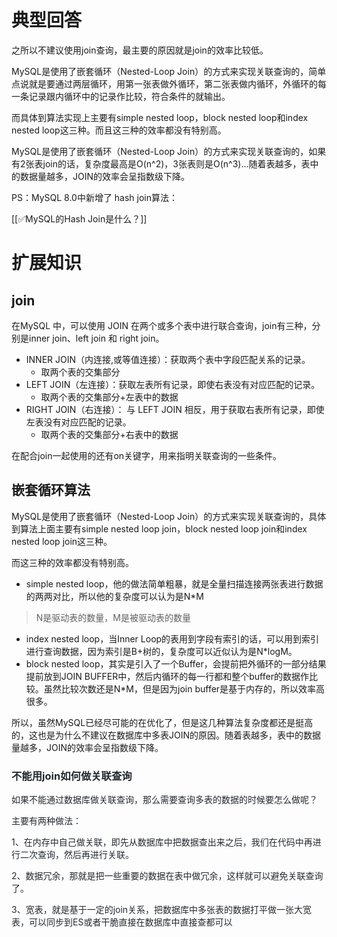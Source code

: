 # 典型回答


之所以不建议使用join查询，最主要的原因就是join的效率比较低。



MySQL是使用了嵌套循环（Nested-Loop Join）的方式来实现关联查询的，简单点说就是要通过两层循环，用第一张表做外循环，第二张表做内循环，外循环的每一条记录跟内循环中的记录作比较，符合条件的就输出。



而具体到算法实现上主要有simple nested loop，block nested loop和index nested loop这三种。而且这三种的效率都没有特别高。



MySQL是使用了嵌套循环（Nested-Loop Join）的方式来实现关联查询的，如果有2张表join的话，复杂度最高是O(n^2)，3张表则是O(n^3)...随着表越多，表中的数据量越多，JOIN的效率会呈指数级下降。



PS：MySQL 8.0中新增了 hash join算法：



[[✅MySQL的Hash Join是什么？]]



# 扩展知识


## join


在MySQL 中，可以使用 JOIN 在两个或多个表中进行联合查询，join有三种，分别是inner join、left join 和 right join。



+ INNER JOIN（内连接,或等值连接）：获取两个表中字段匹配关系的记录。
    - 取两个表的交集部分
+ LEFT JOIN（左连接）：获取左表所有记录，即使右表没有对应匹配的记录。
    - 取两个表的交集部分+左表中的数据
+ RIGHT JOIN（右连接）： 与 LEFT JOIN 相反，用于获取右表所有记录，即使左表没有对应匹配的记录。
    - 取两个表的交集部分+右表中的数据



在配合join一起使用的还有on关键字，用来指明关联查询的一些条件。

## 嵌套循环算法


MySQL是使用了嵌套循环（Nested-Loop Join）的方式来实现关联查询的，具体到算法上面主要有simple nested loop join，block nested loop join和index nested loop join这三种。



而这三种的效率都没有特别高。



+ simple nested loop，他的做法简单粗暴，就是全量扫描连接两张表进行数据的两两对比，所以他的复杂度可以认为是N*M

> N是驱动表的数量，M是被驱动表的数量
>

+ index nested loop，当Inner Loop的表用到字段有索引的话，可以用到索引进行查询数据，因为索引是B+树的，复杂度可以近似认为是N*logM。
+ block nested loop，其实是引入了一个Buffer，会提前把外循环的一部分结果提前放到JOIN BUFFER中，然后内循环的每一行都和整个buffer的数据作比较。虽然比较次数还是N*M，但是因为join buffer是基于内存的，所以效率高很多。



所以，虽然MySQL已经尽可能的在优化了，但是这几种算法复杂度都还是挺高的，这也是为什么不建议在数据库中多表JOIN的原因。随着表越多，表中的数据量越多，JOIN的效率会呈指数级下降。

### <font style="color:rgb(36, 41, 47);">不能用join如何做关联查询</font>


<font style="color:rgb(36, 41, 47);">如果不能通过数据库做关联查询，那么需要查询多表的数据的时候要怎么做呢？</font>

<font style="color:rgb(36, 41, 47);"></font>

<font style="color:rgb(36, 41, 47);">主要有两种做法：</font>

<font style="color:rgb(36, 41, 47);"></font>

<font style="color:rgb(36, 41, 47);">1、在内存中自己做关联，即先从数据库中把数据查出来之后，我们在代码中再进行二次查询，然后再进行关联。</font>

<font style="color:rgb(36, 41, 47);"></font>

<font style="color:rgb(36, 41, 47);">2、数据冗余，那就是把一些重要的数据在表中做冗余，这样就可以避免关联查询了。</font>

<font style="color:rgb(36, 41, 47);"></font>

<font style="color:rgb(36, 41, 47);">3、宽表，就是基于一定的join关系，把数据库中多张表的数据打平做一张大宽表，可以同步到ES或者干脆直接在数据库中直接查都可以</font>

